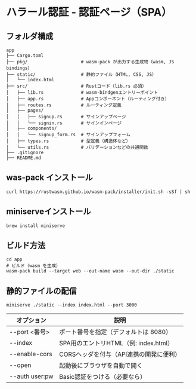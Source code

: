 # ハラール認証 - 認証ページ（SPA）

## フォルダ構成

```console
app
├── Cargo.toml
├── pkg/                    # wasm-pack が出力する生成物（wasm, JS bindings）
├── static/                 # 静的ファイル（HTML, CSS, JS）
│   └── index.html
├── src/                    # Rustコード（lib.rs 必須）
│   ├── lib.rs              # wasm-bindgenエントリーポイント
│   ├── app.rs              # Appコンポーネント（ルーティング付き）
│   ├── routes.rs           # ルーティング定義
│   ├── pages/
│   │   ├── signup.rs       # サインアップページ
│   │   └── signin.rs       # サインインページ
│   ├── components/
│   │   └── signup_form.rs  # サインアップフォーム
│   ├── types.rs            # 型定義（構造体など）
│   └── utils.rs            # バリデーションなどの共通関数
├── .gitignore
├── README.md
```

## was-pack インストール

```console
curl https://rustwasm.github.io/wasm-pack/installer/init.sh -sSf | sh
```

## miniserveインストール

```console
brew install miniserve
```

## ビルド方法

```console
cd app
# ビルド（wasm を生成）
wasm-pack build --target web --out-name wasm --out-dir ./static
```

## 静的ファイルの配信

```console
miniserve ./static --index index.html --port 3000
```

|   **オプション**   |   **説明**   |
| --- | --- |
|   \--port <番号>   |   ポート番号を指定（デフォルトは 8080）   |
|   \--index <file>   |   SPA用のエントリHTML（例: index.html）   |
|   \--enable-cors   |   CORSヘッダを付与（API連携の開発に便利）   |
|   \--open   |   起動後にブラウザを自動で開く   |
|   \--auth user:pw   |   Basic認証をつける（必要なら）   |